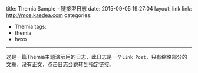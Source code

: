 title: Themia Sample - 链接型日志
date: 2015-09-05 19:27:04
layout: link
link: http://moe.kaedea.com
categories:
 - Themia
tags: 
 - themia 
 - hexo
---
这是一篇Themia主题演示用的日志，此日志是一个`Link Post`，只有缩略部分的文章，没有正文，点击日志会跳转到指定链接。